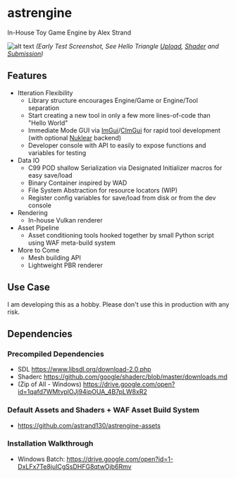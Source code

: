 # astrengine
In-House Toy Game Engine by Alex Strand

![alt text](https://github.com/astrand130/astrengine/blob/master/docs/Screenshots/HelloTriangle.PNG "HelloTriangle.png")
*(Early Test Screenshot, See Hello Triangle [Upload](https://github.com/astrand130/astrengine/blob/eeef48faa7062fec7acaef64f72084d15573025a/source/tests/main.c#L247), [Shader](https://github.com/astrand130/astrengine-assets/blob/master/shaders/core/StandardScene_FX.glsl) and [Submission](https://github.com/astrand130/astrengine/blob/eeef48faa7062fec7acaef64f72084d15573025a/source/tests/main.c#L46))*


## Features
* Itteration Flexibility
  * Library structure encourages Engine/Game or Engine/Tool separation
  * Start creating a new tool in only a few more lines-of-code than "Hello World"
  * Immediate Mode GUI via [ImGui](https://github.com/ocornut/imgui)/[CImGui](https://github.com/cimgui/cimgui) for rapid tool development (with optional [Nuklear](https://github.com/Immediate-Mode-UI/Nuklear) backend)
  * Developer console with API to easily to expose functions and variables for testing
* Data IO
  * C99 POD shallow Serialization via Designated Initializer macros for easy save/load
  * Binary Container inspired by WAD
  * File System Abstraction for resource locators (WIP)
  * Register config variables for save/load from disk or from the dev console
* Rendering
  * In-house Vulkan renderer
* Asset Pipeline
  * Asset conditioning tools hooked together by small Python script using WAF meta-build system
* More to Come
  * Mesh building API
  * Lightweight PBR renderer
 
## Use Case
I am developing this as a hobby. Please don't use this in production with any risk.

## Dependencies
### Precompiled Dependencies
* SDL https://www.libsdl.org/download-2.0.php
* Shaderc https://github.com/google/shaderc/blob/master/downloads.md
* (Zip of All - Windows) https://drive.google.com/open?id=1qafd7WMtvplOJj94ipOUA_4B7pLW8xR2
### Default Assets and Shaders + WAF Asset Build System
* https://github.com/astrand130/astrengine-assets
### Installation Walkthrough
* Windows Batch: https://drive.google.com/open?id=1-DxLFx7Te8juICgSsDHFG8qtwOjb6Rmv
